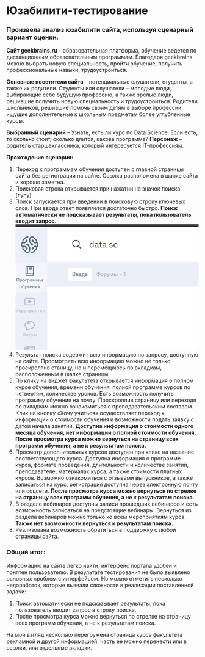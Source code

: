 # Юзабилити-тестирование
### Произвела анализ юзабилити сайта, используя сценарный вариант оценки.

**Сайт geekbrains.ru** - образовательная платформа, обучение ведется по дистанционным образовательным программам. Благодаря geekbrains можно выбрать новую специальность, пройти обучение, получить профессиональные навыки, трудоустроиться.

**Основные посетители сайта** – потенциальные слушатели, студенты, а также их родители.
Студенты или слушатели – молодые люди, выбирающие себе будущую профессию, а также зрелые люди, решившие получить новую специальность и трудоустроиться.
Родители школьников, решившие помочь своим детям в выборе профессии, ищущие дополнительные к школьным предметам более углубленные курсы.

**Выбранный сценарий** – Узнать, есть ли курс по Data Science. Если есть, то сколько стоит, сколько длится, какова программа?
**Персонаж** – родитель старшеклассника, который интересуется IT-профессиям.

**Прохождение сценария:**
1. Переход к программам обучения доступен с главной страницы сайта без регистрации на сайте. Ссылка расположена в шапке сайта и хорошо заметна.
1. Поисковая строка открывается при нажатии на значок поиска (лупу).
1. Поиск запускается при введении в поисковую строку ключевых слов. При вводе ответ появляется достаточно быстро. **Поиск автоматически не подсказывает результаты, пока пользователь вводит запрос.**  
![1](images/1.png)
1. Результат поиска содержит всю информацию по запросу, доступную на сайте. Просмотреть всю информацию можно не только проскроллив станицу, но и перемещаюсь по вкладкам, расположенным в шапке страницы.
1. По клику на виджет факультета открывается информация о полном курсе обучения, времени обучения, полной программе курсов по четвертям, количестве уроков. Есть возможность получить программу обучения на почту. Проскроллив страницу или переходя по вкладкам можно ознакомиться с преподавательским составом. Клик на кнопку «Хочу учиться» осуществляет переход к информации о стоимости обучения и возможности подать заявку с датой начала занятий. **Доступна информация о стоимости одного месяца обучения, нет информации о полной стоимости обучения. После просмотра курса можно вернуться на страницу всех программ обучения, а не к результатам поиска.**
1. Просмотр дополнительных курсов доступен при клике на название соответствующего курса. Доступна информация о программе курса, формате проведения, длительности и количестве занятий, преподавателе, материалах курса, а также стоимости платных курсов. Возможно ознакомиться с отзывами выпускников, а также записаться на курс, регистрация доступна через электронную почту или соцсети. **После просмотра курса можно вернуться по стрелке на страницу всех программ обучения, а не к результатам поиска.**
1. В разделе вебинаров доступны записи прошедших вебинаров и есть возможность записаться на предстоящие вебинары. Вернуться из раздела вебинаров можно только ко всем мероприятиям курса. **Также нет возможности вернуться к результатам поиска.**
1. Реализована возможность обратиться в поддержку с любой страницы сайта.

### Общий итог: 
Информацию на сайте легко найти, интерфейс портала удобен и понятен пользователю. В результате тестирования не было выявлено основных проблем с интерфейсом. Но можно отметить несколько недоработок, которые вызвали сложности в реализации поставленной задачи:
1. Поиск автоматически не подсказывает результаты, пока пользователь вводит запрос в строку поиска.
2. После просмотра курса можно вернуться по стрелке на страницу всех программ обучения, а не к результатам поиска.

На мой взгляд несколько перегружена страница курса факультета рекламной и другой информацией, часть ее можно перенести или в ссылки, или отдельные вкладки.




